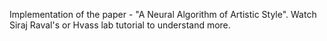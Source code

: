 Implementation of the paper - "A Neural Algorithm of Artistic Style". Watch  Siraj Raval's or Hvass lab tutorial to understand more.
